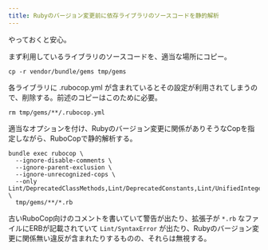 ```yaml
---
title: Rubyのバージョン変更前に依存ライブラリのソースコードを静的解析
---
```


やっておくと安心。

まず利用しているライブラリのソースコードを、適当な場所にコピー。

```
cp -r vendor/bundle/gems tmp/gems
```

各ライブラリに .rubocop.yml が含まれているとその設定が利用されてしまうので、削除する。前述のコピーはこのために必要。

```
rm tmp/gems/**/.rubocop.yml
```

適当なオプションを付け、Rubyのバージョン変更に関係がありそうなCopを指定しながら、RuboCopで静的解析する。

```
bundle exec rubocop \
  --ignore-disable-comments \
  --ignore-parent-exclusion \
  --ignore-unrecognized-cops \
  --only Lint/DeprecatedClassMethods,Lint/DeprecatedConstants,Lint/UnifiedInteger \
  tmp/gems/**/*.rb
```

古いRuboCop向けのコメントを書いていて警告が出たり、拡張子が `*.rb` なファイルにERBが記載されていて `Lint/SyntaxError` が出たり、Rubyのバージョン変更に関係無い違反が含まれたりするものの、それらは無視する。
